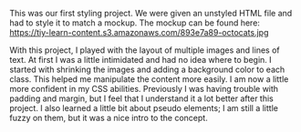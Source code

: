 This was our first styling project. We were given an unstyled HTML file and had to style it to match a mockup. The mockup can be found here: https://tiy-learn-content.s3.amazonaws.com/893e7a89-octocats.jpg

With this project, I played with the layout of multiple images and lines of text. At first I was a little intimidated and had no idea where to begin. I started with shrinking the images and adding a background color to each class. This helped me manipulate the content more easily. I am now a little more confident in my CSS abilities. Previously I was having trouble with padding and margin, but I feel that I understand it a lot better after this project. I also learned a little bit about pseudo elements; I am still a little fuzzy on them, but it was a nice intro to the concept.
